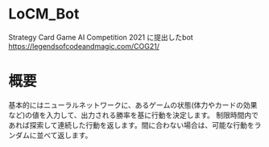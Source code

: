 # LoCM_Bot
Strategy Card Game AI Competition 2021 に提出したbot  
https://legendsofcodeandmagic.com/COG21/  

# 概要
基本的にはニューラルネットワークに、あるゲームの状態(体力やカードの効果など)の値を入力して、出力される勝率を基に行動を決定します。
制限時間内であれば探索して連続した行動を返します。間に合わない場合は、可能な行動をランダムに並べて返します。
